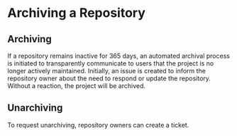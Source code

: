 # Archiving a Repository

## Archiving

If a repository remains inactive for 365 days, an automated archival process is initiated to transparently communicate to users that the project is no longer actively maintained. Initially, an issue is created to inform the repository owner about the need to respond or update the repository. Without a reaction, the project will be archived. 

## Unarchiving

To request unarchiving, repository owners can create a ticket.